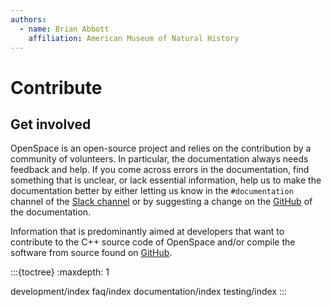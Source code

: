 ```yaml
---
authors:
  - name: Brian Abbott
    affiliation: American Museum of Natural History
---
```



# Contribute


## Get involved
OpenSpace is an open-source project and relies on the contribution by a community of volunteers. In particular, the documentation always needs feedback and help. If you come across errors in the documentation, find something that is unclear, or lack essential information, help us to make the documentation better by either letting us know in the `#documentation` channel of the [Slack channel](https://openspacesupport.slack.com) or by suggesting a change on the [GitHub](https://github.com/OpenSpace/OpenSpace-Docs) of the documentation.



 Information that is predominantly aimed at developers that want to contribute to the C++ source code of OpenSpace and/or compile the software from source found on [GitHub](https://github.com/OpenSpace/OpenSpace).


:::{toctree}
:maxdepth: 1

development/index
faq/index
documentation/index
testing/index
:::
